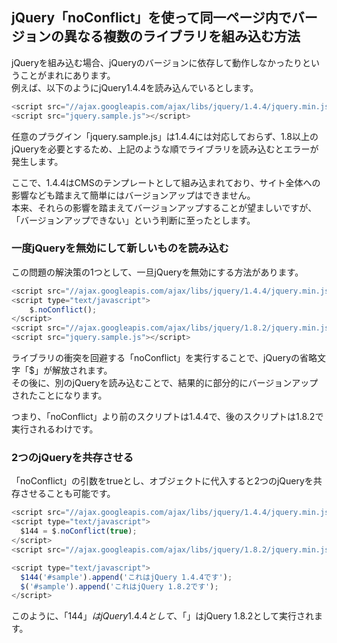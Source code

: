 ## jQuery「noConflict」を使って同一ページ内でバージョンの異なる複数のライブラリを組み込む方法
jQueryを組み込む場合、jQueryのバージョンに依存して動作しなかったりということがまれにあります。  
例えば、以下のようにjQuery1.4.4を読み込んでいるとします。  

```Javascript
<script src="//ajax.googleapis.com/ajax/libs/jquery/1.4.4/jquery.min.js"></script>
<script src="jquery.sample.js"></script>
```

任意のプラグイン「jquery.sample.js」は1.4.4には対応しておらず、1.8以上のjQueryを必要とするため、上記のような順でライブラリを読み込むとエラーが発生します。  
  
ここで、1.4.4はCMSのテンプレートとして組み込まれており、サイト全体への影響なども踏まえて簡単にはバージョンアップはできません。  
本来、それらの影響を踏まえてバージョンアップすることが望ましいですが、「バージョンアップできない」という判断に至ったとします。

### 一度jQueryを無効にして新しいものを読み込む
この問題の解決策の1つとして、一旦jQueryを無効にする方法があります。

```Javascript
<script src="//ajax.googleapis.com/ajax/libs/jquery/1.4.4/jquery.min.js"></script>
<script type="text/javascript">
	$.noConflict();
</script>
<script src="//ajax.googleapis.com/ajax/libs/jquery/1.8.2/jquery.min.js"></script>
<script src="jquery.sample.js"></script>
```

ライブラリの衝突を回避する「noConflict」を実行することで、jQueryの省略文字「$」が解放されます。  
その後に、別のjQueryを読み込むことで、結果的に部分的にバージョンアップされたことになります。  
  
つまり、「noConflict」より前のスクリプトは1.4.4で、後のスクリプトは1.8.2で実行されるわけです。

### 2つのjQueryを共存させる
「noConflict」の引数をtrueとし、オブジェクトに代入すると2つのjQueryを共存させることも可能です。  
  
  ```Javascript
<script src="//ajax.googleapis.com/ajax/libs/jquery/1.4.4/jquery.min.js"></script>
<script type="text/javascript">
	$144 = $.noConflict(true);
</script>
<script src="//ajax.googleapis.com/ajax/libs/jquery/1.8.2/jquery.min.js"></script>

<script type="text/javascript">
	$144('#sample').append('これはjQuery 1.4.4です');
	$('#sample').append('これはjQuery 1.8.2です');
</script>
```
このように、「$144」はjQuery 1.4.4として、「$」はjQuery 1.8.2として実行されます。
